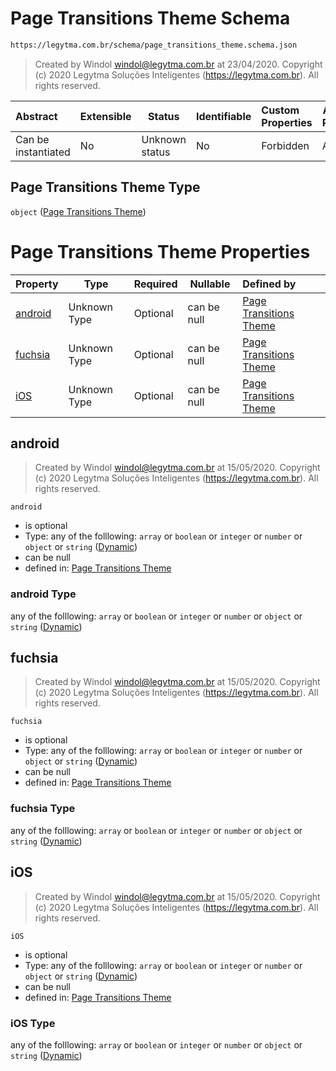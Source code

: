 # Page Transitions Theme Schema

```txt
https://legytma.com.br/schema/page_transitions_theme.schema.json
```




> Created by Windol [windol@legytma.com.br](mailto:windol@legytma.com.br) at 23/04/2020.
> Copyright (c) 2020 Legytma Soluções Inteligentes (<https://legytma.com.br>). All rights reserved.
>

| Abstract            | Extensible | Status         | Identifiable | Custom Properties | Additional Properties | Access Restrictions | Defined In                                                                                                |
| :------------------ | ---------- | -------------- | ------------ | :---------------- | --------------------- | ------------------- | --------------------------------------------------------------------------------------------------------- |
| Can be instantiated | No         | Unknown status | No           | Forbidden         | Allowed               | none                | [page_transitions_theme.schema.json](../schema/page_transitions_theme.schema.json) |

## Page Transitions Theme Type

`object` ([Page Transitions Theme](page_transitions_theme.md))

# Page Transitions Theme Properties

| Property            | Type         | Required | Nullable    | Defined by                                                                                                                                        |
| :------------------ | ------------ | -------- | ----------- | :------------------------------------------------------------------------------------------------------------------------------------------------ |
| [android](#android) | Unknown Type | Optional | can be null | [Page Transitions Theme](bottom_app_bar_theme-properties-dynamic.md) |
| [fuchsia](#fuchsia) | Unknown Type | Optional | can be null | [Page Transitions Theme](bottom_app_bar_theme-properties-dynamic.md) |
| [iOS](#iOS)         | Unknown Type | Optional | can be null | [Page Transitions Theme](bottom_app_bar_theme-properties-dynamic.md)     |

## android




> Created by Windol [windol@legytma.com.br](mailto:windol@legytma.com.br) at 15/05/2020.
> Copyright (c) 2020 Legytma Soluções Inteligentes (<https://legytma.com.br>). All rights reserved.
>

`android`

-   is optional
-   Type: any of the folllowing: `array` or `boolean` or `integer` or `number` or `object` or `string` ([Dynamic](bottom_app_bar_theme-properties-dynamic.md))
-   can be null
-   defined in: [Page Transitions Theme](bottom_app_bar_theme-properties-dynamic.md)

### android Type

any of the folllowing: `array` or `boolean` or `integer` or `number` or `object` or `string` ([Dynamic](bottom_app_bar_theme-properties-dynamic.md))

## fuchsia




> Created by Windol [windol@legytma.com.br](mailto:windol@legytma.com.br) at 15/05/2020.
> Copyright (c) 2020 Legytma Soluções Inteligentes (<https://legytma.com.br>). All rights reserved.
>

`fuchsia`

-   is optional
-   Type: any of the folllowing: `array` or `boolean` or `integer` or `number` or `object` or `string` ([Dynamic](bottom_app_bar_theme-properties-dynamic.md))
-   can be null
-   defined in: [Page Transitions Theme](bottom_app_bar_theme-properties-dynamic.md)

### fuchsia Type

any of the folllowing: `array` or `boolean` or `integer` or `number` or `object` or `string` ([Dynamic](bottom_app_bar_theme-properties-dynamic.md))

## iOS




> Created by Windol [windol@legytma.com.br](mailto:windol@legytma.com.br) at 15/05/2020.
> Copyright (c) 2020 Legytma Soluções Inteligentes (<https://legytma.com.br>). All rights reserved.
>

`iOS`

-   is optional
-   Type: any of the folllowing: `array` or `boolean` or `integer` or `number` or `object` or `string` ([Dynamic](bottom_app_bar_theme-properties-dynamic.md))
-   can be null
-   defined in: [Page Transitions Theme](bottom_app_bar_theme-properties-dynamic.md)

### iOS Type

any of the folllowing: `array` or `boolean` or `integer` or `number` or `object` or `string` ([Dynamic](bottom_app_bar_theme-properties-dynamic.md))
